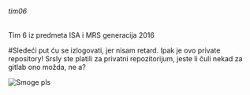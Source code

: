 ###### tim06
Tim 6 iz predmeta ISA i MRS generacija 2016

#Sledeći put ću se izlogovati, jer nisam retard. Ipak je ovo private repository!
Srsly ste platili za privatni repozitorijum, jeste li čuli nekad za gitlab ono možda, ne a?

![Smoge pls](http://i.imgur.com/LmQ3pcM.jpg)
